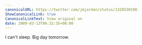 ```yaml
---
canonicalURL: https://twitter.com/jmjordan/status/1320530198
ShowCanonicalLink: true
CanonicalLinkText: View original on
date: 2009-03-13T06:32:35+00:00
---
```

I can't sleep. Big day tomorrow.